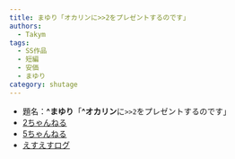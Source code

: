 ```yaml
---
title: まゆり「オカリンに>>2をプレゼントするのです」
authors:
  - Takym
tags:
  - SS作品
  - 短編
  - 安価
  - まゆり
category: shutage
---
```

- 題名：**^まゆり**「**^オカリン**に`>>2`をプレゼントするのです」
- [2ちゃんねる](http://viper.2ch.sc/test/read.cgi/news4vip/1598843624)
- [5ちゃんねる](http://hebi.5ch.net/test/read.cgi/news4vip/1598843624)
- [えすえすログ](http://s2-log.com/archives/57140176.html)
